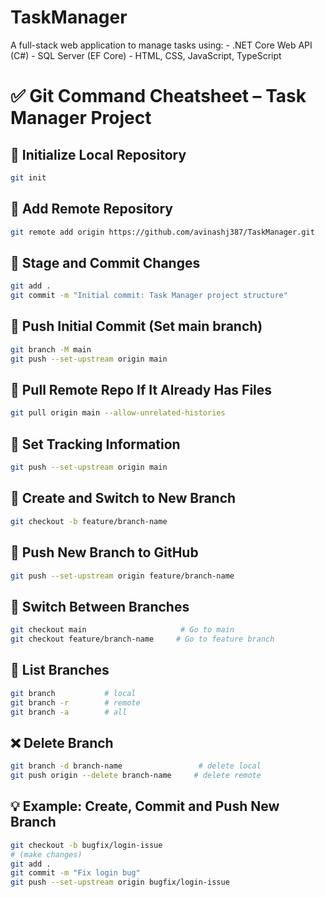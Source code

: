 # TaskManager
A full-stack web application to manage tasks using: - .NET Core Web API (C#) - SQL Server (EF Core) - HTML, CSS, JavaScript, TypeScript




# ✅ Git Command Cheatsheet – Task Manager Project

## 🔁 Initialize Local Repository
```bash
git init
```

## 🔗 Add Remote Repository
```bash
git remote add origin https://github.com/avinashj387/TaskManager.git
```

## 🚧 Stage and Commit Changes
```bash
git add .
git commit -m "Initial commit: Task Manager project structure"
```

## 🚀 Push Initial Commit (Set main branch)
```bash
git branch -M main
git push --set-upstream origin main
```

## 🔁 Pull Remote Repo If It Already Has Files
```bash
git pull origin main --allow-unrelated-histories
```

## 🔁 Set Tracking Information
```bash
git push --set-upstream origin main
```

## 🌱 Create and Switch to New Branch
```bash
git checkout -b feature/branch-name
```

## 🚀 Push New Branch to GitHub
```bash
git push --set-upstream origin feature/branch-name
```

## 🔄 Switch Between Branches
```bash
git checkout main                     # Go to main
git checkout feature/branch-name     # Go to feature branch
```

## 📜 List Branches
```bash
git branch           # local
git branch -r        # remote
git branch -a        # all
```

## ❌ Delete Branch
```bash
git branch -d branch-name                 # delete local
git push origin --delete branch-name     # delete remote
```

## 💡 Example: Create, Commit and Push New Branch
```bash
git checkout -b bugfix/login-issue
# (make changes)
git add .
git commit -m "Fix login bug"
git push --set-upstream origin bugfix/login-issue
```
